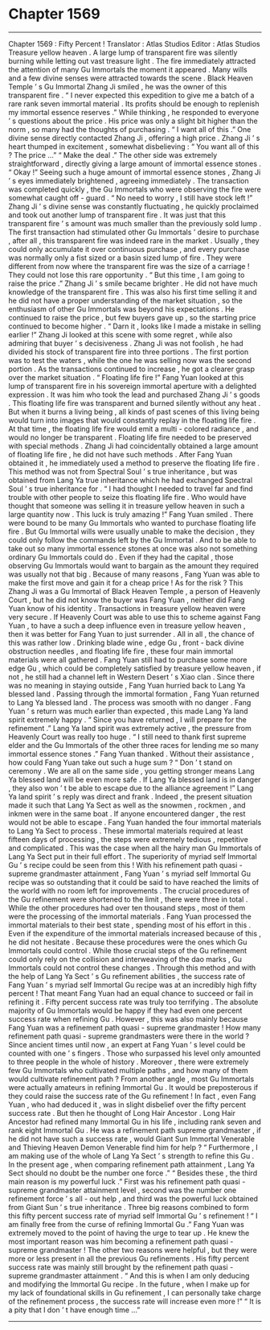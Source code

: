 
# Chapter 1569


---

Chapter 1569 : Fifty Percent !
Translator :
Atlas Studios
Editor :
Atlas Studios
Treasure yellow heaven .
A large lump of transparent fire was silently burning while letting out vast treasure light .
The fire immediately attracted the attention of many Gu Immortals the moment it appeared .
Many wills and a few divine senses were attracted towards the scene .
Black Heaven Temple ’ s Gu Immortal Zhang Ji smiled , he was the owner of this transparent fire .
“ I never expected this expedition to give me a batch of a rare rank seven immortal material . Its profits should be enough to replenish my immortal essence reserves .”
While thinking , he responded to everyone ’ s questions about the price .
His price was only a slight bit higher than the norm , so many had the thoughts of purchasing .
“ I want all of this .” One divine sense directly contacted Zhang Ji , offering a high price .
Zhang Ji ’ s heart thumped in excitement , somewhat disbelieving : “ You want all of this ? The price …”
“ Make the deal .” The other side was extremely straightforward , directly giving a large amount of immortal essence stones .
“ Okay !” Seeing such a huge amount of immortal essence stones , Zhang Ji ’ s eyes immediately brightened , agreeing immediately .
The transaction was completed quickly , the Gu Immortals who were observing the fire were somewhat caught off - guard .
“ No need to worry , I still have stock left !” Zhang Ji ’ s divine sense was constantly fluctuating , he quickly proclaimed and took out another lump of transparent fire .
It was just that this transparent fire ’ s amount was much smaller than the previously sold lump .
The first transaction had stimulated other Gu Immortals ’ desire to purchase , after all , this transparent fire was indeed rare in the market . Usually , they could only accumulate it over continuous purchase , and every purchase was normally only a fist sized or a basin sized lump of fire . They were different from now where the transparent fire was the size of a carriage ! They could not lose this rare opportunity .
“ But this time , I am going to raise the price .” Zhang Ji ’ s smile became brighter . He did not have much knowledge of the transparent fire . This was also his first time selling it and he did not have a proper understanding of the market situation , so the enthusiasm of other Gu Immortals was beyond his expectations .
He continued to raise the price , but few buyers gave up , so the starting price continued to become higher .
“ Darn it , looks like I made a mistake in selling earlier !” Zhang Ji looked at this scene with some regret , while also admiring that buyer ’ s decisiveness .
Zhang Ji was not foolish , he had divided his stock of transparent fire into three portions . The first portion was to test the waters , while the one he was selling now was the second portion .
As the transactions continued to increase , he got a clearer grasp over the market situation .
“ Floating life fire !” Fang Yuan looked at this lump of transparent fire in his sovereign immortal aperture with a delighted expression .
It was him who took the lead and purchased Zhang Ji ’ s goods .
This floating life fire was transparent and burned silently without any heat . But when it burns a living being , all kinds of past scenes of this living being would turn into images that would constantly replay in the floating life fire . At that time , the floating life fire would emit a multi - colored radiance , and would no longer be transparent .
Floating life fire needed to be preserved with special methods .
Zhang Ji had coincidentally obtained a large amount of floating life fire , he did not have such methods .
After Fang Yuan obtained it , he immediately used a method to preserve the floating life fire . This method was not from Spectral Soul ’ s true inheritance , but was obtained from Lang Ya true inheritance which he had exchanged Spectral Soul ’ s true inheritance for .
“ I had thought I needed to travel far and find trouble with other people to seize this floating life fire . Who would have thought that someone was selling it in treasure yellow heaven in such a large quantity now . This luck is truly amazing !”
Fang Yuan smiled .
There were bound to be many Gu Immortals who wanted to purchase floating life fire .
But Gu Immortal wills were usually unable to make the decision , they could only follow the commands left by the Gu Immortal .
And to be able to take out so many immortal essence stones at once was also not something ordinary Gu Immortals could do .
Even if they had the capital , those observing Gu Immortals would want to bargain as the amount they required was usually not that big .
Because of many reasons , Fang Yuan was able to make the first move and gain it for a cheap price !
As for the risk ?
This Zhang Ji was a Gu Immortal of Black Heaven Temple , a person of Heavenly Court , but he did not know the buyer was Fang Yuan , neither did Fang Yuan know of his identity .
Transactions in treasure yellow heaven were very secure . If Heavenly Court was able to use this to scheme against Fang Yuan , to have a such a deep influence even in treasure yellow heaven , then it was better for Fang Yuan to just surrender .
All in all , the chance of this was rather low .
Drinking blade wine , edge Gu , front - back divine obstruction needles , and floating life fire , these four main immortal materials were all gathered . Fang Yuan still had to purchase some more edge Gu , which could be completely satisfied by treasure yellow heaven , if not , he still had a channel left in Western Desert ’ s Xiao clan .
Since there was no meaning in staying outside , Fang Yuan hurried back to Lang Ya blessed land .
Passing through the immortal formation , Fang Yuan returned to Lang Ya blessed land . The process was smooth with no danger .
Fang Yuan ’ s return was much earlier than expected , this made Lang Ya land spirit extremely happy .
“ Since you have returned , I will prepare for the refinement .” Lang Ya land spirit was extremely active , the pressure from Heavenly Court was really too huge .
“ I still need to thank first supreme elder and the Gu Immortals of the other three races for lending me so many immortal essence stones .” Fang Yuan thanked .
Without their assistance , how could Fang Yuan take out such a huge sum ?
“ Don ’ t stand on ceremony . We are all on the same side , you getting stronger means Lang Ya blessed land will be even more safe . If Lang Ya blessed land is in danger , they also won ’ t be able to escape due to the alliance agreement !” Lang Ya land spirit ’ s reply was direct and frank .
Indeed , the present situation made it such that Lang Ya Sect as well as the snowmen , rockmen , and inkmen were in the same boat . If anyone encountered danger , the rest would not be able to escape .
Fang Yuan handed the four immortal materials to Lang Ya Sect to process .
These immortal materials required at least fifteen days of processing , the steps were extremely tedious , repetitive and complicated . This was the case when all the hairy man Gu Immortals of Lang Ya Sect put in their full effort .
The superiority of myriad self Immortal Gu ’ s recipe could be seen from this !
With his refinement path quasi - supreme grandmaster attainment , Fang Yuan ’ s myriad self Immortal Gu recipe was so outstanding that it could be said to have reached the limits of the world with no room left for improvements .
The crucial procedures of the Gu refinement were shortened to the limit , there were three in total . While the other procedures had over ten thousand steps , most of them were the processing of the immortal materials .
Fang Yuan processed the immortal materials to their best state , spending most of his effort in this . Even if the expenditure of the immortal materials increased because of this , he did not hesitate .
Because these procedures were the ones which Gu Immortals could control . While those crucial steps of the Gu refinement could only rely on the collision and interweaving of the dao marks , Gu Immortals could not control these changes .
Through this method and with the help of Lang Ya Sect ’ s Gu refinement abilities , the success rate of Fang Yuan ’ s myriad self Immortal Gu recipe was at an incredibly high fifty percent !
That meant Fang Yuan had an equal chance to succeed or fail in refining it .
Fifty percent success rate was truly too terrifying .
The absolute majority of Gu Immortals would be happy if they had even one percent success rate when refining Gu .
However , this was also mainly because Fang Yuan was a refinement path quasi - supreme grandmaster !
How many refinement path quasi - supreme grandmasters were there in the world ? Since ancient times until now , an expert at Fang Yuan ’ s level could be counted with one ’ s fingers . Those who surpassed his level only amounted to three people in the whole of history .
Moreover , there were extremely few Gu Immortals who cultivated multiple paths , and how many of them would cultivate refinement path ?
From another angle , most Gu Immortals were actually amateurs in refining Immortal Gu . It would be preposterous if they could raise the success rate of the Gu refinement !
In fact , even Fang Yuan , who had deduced it , was in slight disbelief over the fifty percent success rate .
But then he thought of Long Hair Ancestor .
Long Hair Ancestor had refined many Immortal Gu in his life , including rank seven and rank eight Immortal Gu . He was a refinement path supreme grandmaster , if he did not have such a success rate , would Giant Sun Immortal Venerable and Thieving Heaven Demon Venerable find him for help ?
“ Furthermore , I am making use of the whole of Lang Ya Sect ’ s strength to refine this Gu . In the present age , when comparing refinement path attainment , Lang Ya Sect should no doubt be the number one force .”
“ Besides these , the third main reason is my powerful luck .”
First was his refinement path quasi - supreme grandmaster attainment level , second was the number one refinement force ’ s all - out help , and third was the powerful luck obtained from Giant Sun ’ s true inheritance .
Three big reasons combined to form this fifty percent success rate of myriad self Immortal Gu ’ s refinement !
“ I am finally free from the curse of refining Immortal Gu .” Fang Yuan was extremely moved to the point of having the urge to tear up .
He knew the most important reason was him becoming a refinement path quasi - supreme grandmaster !
The other two reasons were helpful , but they were more or less present in all the previous Gu refinements . His fifty percent success rate was mainly still brought by the refinement path quasi - supreme grandmaster attainment .
“ And this is when I am only deducing and modifying the Immortal Gu recipe . In the future , when I make up for my lack of foundational skills in Gu refinement , I can personally take charge of the refinement process , the success rate will increase even more !”
“ It is a pity that I don ’ t have enough time …”

---

